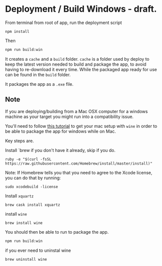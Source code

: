 # Deployment / Build Windows - draft.

From terminal from root of app, run the deployment script

```
npm install
```

Then

```bash
npm run build:win
```

It creates a `cache` and a `build` folder. `cache` is a folder used by deploy to keep the latest version needed to build and package the app, to avoid having to re-download it every time. While the packaged app ready for use can be found in the `build` folder.

It packages the app as a  `.exe` file.


## Note

If you are deploying/building from a Mac OSX computer for a windows machine as your target you might run into a compatibility issue.

You'll need to follow [this tutorial](https://www.davidbaumgold.com/tutorials/wine-mac/) to get your mac setup with `wine` in order to be able to package the app for windows while on Mac. 

Key steps are. 

Install `brew if you don't have it already, skip if you do. 
```
ruby -e "$(curl -fsSL https://raw.githubusercontent.com/Homebrew/install/master/install)"
```

Note: If Homebrew tells you that you need to agree to the Xcode license, you can do that by running:

```
sudo xcodebuild -license
```

Install `xquartz` 

```
brew cask install xquartz
```

install `wine`
```
brew install wine
```

You should then be able to run to package the app. 

```bash
npm run build:win
```




if you ever need to uninstal wine

```
brew uninstall wine
```